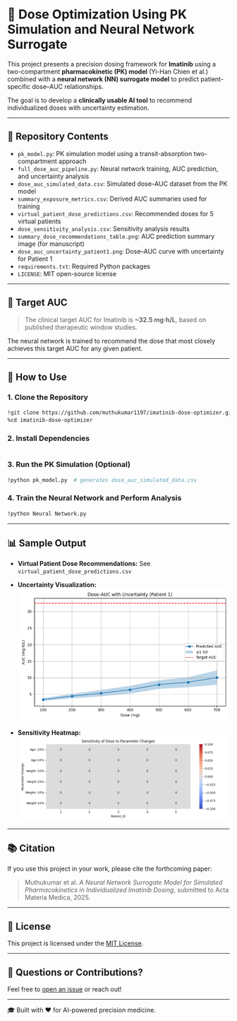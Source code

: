 # 🧠 Dose Optimization Using PK Simulation and Neural Network Surrogate

This project presents a precision dosing framework for **Imatinib** using a two-compartment **pharmacokinetic (PK) model** (Yi-Han Chien et al.) combined with a **neural network (NN) surrogate model** to predict patient-specific dose–AUC relationships.

The goal is to develop a **clinically usable AI tool** to recommend individualized doses with uncertainty estimation.

---

## 📂 Repository Contents

* `pk_model.py`: PK simulation model using a transit-absorption two-compartment approach
* `full_dose_auc_pipeline.py`: Neural network training, AUC prediction, and uncertainty analysis
* `dose_auc_simulated_data.csv`: Simulated dose–AUC dataset from the PK model
* `summary_exposure_metrics.csv`: Derived AUC summaries used for training
* `virtual_patient_dose_predictions.csv`: Recommended doses for 5 virtual patients
* `dose_sensitivity_analysis.csv`: Sensitivity analysis results
* `summary_dose_recommendations_table.png`: AUC prediction summary image (for manuscript)
* `dose_auc_uncertainty_patient1.png`: Dose–AUC curve with uncertainty for Patient 1
* `requirements.txt`: Required Python packages
* `LICENSE`: MIT open-source license

---

## 🎯 Target AUC

> The clinical target AUC for Imatinib is **\~32.5 mg·h/L**, based on published therapeutic window studies.

The neural network is trained to recommend the dose that most closely achieves this target AUC for any given patient.

---

## 🚀 How to Use

### 1. Clone the Repository

```bash
!git clone https://github.com/muthukumar1197/imatinib-dose-optimizer.git
%cd imatinib-dose-optimizer
```

### 2. Install Dependencies

```bash!pip install -r requirements.txt
```

### 3. Run the PK Simulation (Optional)

```bash
!python pk_model.py  # generates dose_auc_simulated_data.csv
```

### 4. Train the Neural Network and Perform Analysis

```bash
!python Neural Network.py
```

---

## 📊 Sample Output

* **Virtual Patient Dose Recommendations:**
  See `virtual_patient_dose_predictions.csv`

* **Uncertainty Visualization:**
  ![Dose AUC Curve](dose_auc_uncertainty_patient1.png)

* **Sensitivity Heatmap:**
  ![Sensitivity](sensitivity_heatmap_dose.png)

---

## 📚 Citation

If you use this project in your work, please cite the forthcoming paper:

> Muthukumar et al. *A Neural Network Surrogate Model for Simulated Pharmacokinetics in Individualized Imatinib Dosing*, submitted to Acta Materia Medica, 2025.

---

## 🚪 License

This project is licensed under the [MIT License](LICENSE).

---

## 💬 Questions or Contributions?

Feel free to [open an issue](https://github.com/muthukumar1197/imatinib-dose-optimizer/issues) or reach out!

---

🎓 Built with ❤️ for AI-powered precision medicine.
